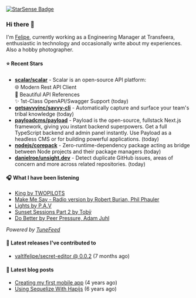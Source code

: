 <a href="https://starsense.app/developer-types" target="_blank"><img src="https://starsense.app/api/badge/?user=valtlfelipe" alt="StarSense Badge"></a>

### Hi there 👋

I'm [Felipe](https://felipevm.com), currently working as a Engineering Manager at Transfeera, enthusiastic in technology and occasionally write about my experiences. Also a hobby photographer.

#### ⭐ Recent Stars
- **[scalar/scalar](https://github.com/scalar/scalar)** - Scalar is an open-source API platform:　　　　　　　　　　　　　　　　　　　　　　　　　　　　　　　　　　　　　　　🌐 Modern Rest API Client　　　　　　　　　　　　　　　　　　　　　　　　　　　　　　　　　　　　　　　　📖 Beautiful API References　　　　　　　　　　　　　　　　　　　　　　　　　　　　　　　　　　　　　　　　✨ 1st-Class OpenAPI/Swagger Support (today)
- **[getsavvyinc/savvy-cli](https://github.com/getsavvyinc/savvy-cli)** - Automatically capture and surface your team&#39;s tribal knowledge (today)
- **[payloadcms/payload](https://github.com/payloadcms/payload)** - Payload is the open-source, fullstack Next.js framework, giving you instant backend superpowers. Get a full TypeScript backend and admin panel instantly. Use Payload as a headless CMS or for building powerful applications. (today)
- **[nodejs/corepack](https://github.com/nodejs/corepack)** - Zero-runtime-dependency package acting as bridge between Node projects and their package managers (today)
- **[danielroe/unsight.dev](https://github.com/danielroe/unsight.dev)** - Detect duplicate GitHub issues, areas of concern and more across related repositories. (today)

#### 🎧 What I have been listening
- [King by TWOPILOTS](https://open.spotify.com/track/7yH9SbrDQfNIh89ACCR7Ib)
- [Make Me Say - Radio version by Robert Burian, Phil Phauler](https://open.spotify.com/track/1hp02IGQQnjTKQXKJ2Jyri)
- [Lights by P.A.V](https://open.spotify.com/track/2BjLg9AE6mnRi3w1XomfUh)
- [Sunset Sessions Part 2 by Tobÿ](https://open.spotify.com/track/1JT1l1FgOFV9UHviYSqNTG)
- [Do Better by Peer Pressure, Adam Juhl](https://open.spotify.com/track/6zE3rbRVckLRIb0zjROQST)

_Powered by [TuneFeed](https://tunefeed.app?ref=valtlfelipe-gh-profile)_ 

#### 🚀 Latest releases I've contributed to


- [valtlfelipe/secret-editor @ 0.0.2](https://github.com/valtlfelipe/secret-editor/releases/tag/0.0.2) (7 months ago)

#### 📄 Latest blog posts
- [Creating my first mobile app](https://felipevm.com/posts/creating-my-first-mobile-app/) (4 years ago)
- [Using Sequelize With Hapijs](https://felipevm.com/posts/using-sequelize-with-hapijs/) (6 years ago)
